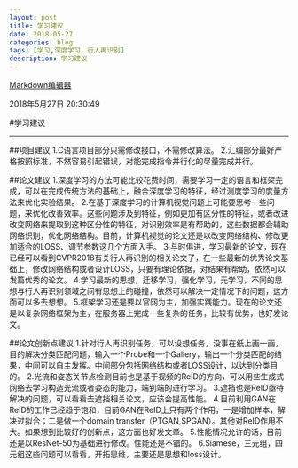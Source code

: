 ```yaml
---
layout: post
title: 学习建议
date: 2018-05-27
categories: blog
tags: [学习,深度学习，行人再识别]
description: 学习建议
---
```

[Markdown编辑器](https://www.zybuluo.com/mdeditor)

2018年5月27日 20:30:49

#学习建议

------

##项目建议
1.C语言项目部分只需修改接口，不需修改算法。
2.汇编部分最好严格按照标准，不然容易引起错误，对能完成指令并行化的尽量完成并行。

##论文建议
1.深度学习的方法可能比较花费时间，需要学习一定的语言和框架完成，可以在完成传统方法的基础上，融合深度学习的特征，经过测度学习的度量方法来优化实验结果。
2.在基于深度学习的计算机视觉问题上可能要思考一些问题，来优化改善效率。这些问题涉及到特征，例如更加有区分性的特征，或者改进改变网络来提取到这种区分性的特征，对识别效率是有帮助的，这些数据都会辅助网络识别，优化网络结构。目前，计算机视觉的论文还是以改变网络结构、修改更加适合的LOSS、调节参数这几个方面入手。
3.与时俱进，学习最新的论文，现在已经可以看到CVPR2018有关行人再识别的相关论文了，在一些最新的优秀论文基础上，修改网络结构或者设计LOSS，只要有理论依据，对结果有帮助，依然可以发篇优秀的论文。
4.学习最新的思想，迁移学习，强化学习，元学习，不同的思想与行人再识别领域之间有思想上的碰撞，依然可以解决一定情况下的问题，这方面可以多去想想。
5.框架学习还是要以官网为主，加强实践能力。现在的论文还是以复杂网络框架为主，在服务器上完成一些复杂的任务，比较有优势，也好发论文。

##论文创新点建议
1.针对行人再识别任务，可以设想任务，没事在纸上画一画，目的解决分类匹配问题，输入一个Probe和一个Gallery，输出一个分类匹配的结果，中间可以自主发挥。中间部分包括网络结构或者LOSS设计，以达到分类目的。
2.光流和姿态关节点检测目前也是基于视频的ReID的方向，可以用些生成式网络去学习构造光流或者姿态的能力，端到端的进行学习。
3.遮挡也是ReID亟待解决的问题，可以看看去遮挡相关论文，应该会提高性能。
4.目前利用GAN在ReID的工作已经趋于饱和，目前GAN在ReID上只有两个作用，一是增加样本，解决过拟合；二是做一个domain transfer（PTGAN,SPGAN）。其他对ReID作用不大。如果想到比较好的创新点，这方面也好发文章。
5.性能情况允许的话，目前还是以ResNet-50为基础进行修改。性能还是不错的。
6.Siamese，三元组，四元组这些问题可以看看，开拓思维，主要还是思想和loss设计。